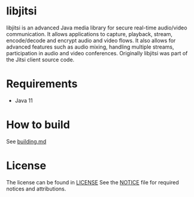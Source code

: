# libjitsi

libjitsi is an advanced Java media library for secure real-time audio/video communication. It allows applications to capture, playback, stream, encode/decode and encrypt audio and video flows. It also allows for advanced features such as audio mixing, handling multiple streams, participation in audio and video conferences.  Originally libjitsi was part of the Jitsi client source code. 

# Requirements
- Java 11

# How to build
See [building.md](docs/building.md)

# License
The license can be found in [LICENSE](LICENSE)
See the [NOTICE](NOTICE) file for required notices and attributions.
